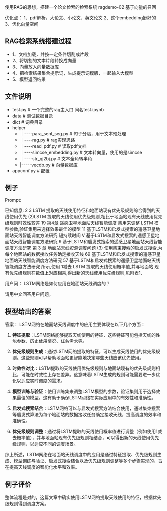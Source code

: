 使用RAG的思想，搭建一个论文检索的检索系统
ragdemo-02 基于向量的召回

优化点：
1、pdf解析，大论文、小论文、英文论文
2、这个embedding挺好的
3、优化向量空间


## RAG检索系统搭建过程
* 1、文档加载，并按一定条件切割成片段
* 2、将切割的文本片段转换成向量
* 3、向量放入向量数据库
* 4、把检索结果集合提示词，生成提示词模版，一起输入大模型
* 5、模型返回结果

## 文件说明
* test.py  # 一个完整的rag主入口 同名test.ipynb
* data  #  测试数据目录
* dict  # 词典目录
* helper
    * ｜----para_sent_seg.py  # 句子分隔，用于文本预处理
    * ｜----rag.py   # rag实现思路
    * ｜----read_pdf.py  # 读取pdf文档
    * ｜----simcse_embedding.py  # 文本转向量，使用的是simcse
    * ｜----str_qj2bj.py  # 文本全角转半角
    * |-----vecdb.py  # 向量数据库
 * appconf.py # 配置

## 例子
Prompt:
 
已知信息:
2 3 LSTM 提取的天线使用特征和地面站现有优先级规则综合得到的天线使用优先
(2)LSTM 提取的天线使用优先级规则,相比于地面站现有天线使用优先 级规则时效性较差
19 第4章 遥感卫星地面站天线智能调度 集用来调整 LSTM 模型参数,验证集用来选择效果最佳的模型
11 基于LSTM和启发式搜索的遥感卫星地面站天线智能调度方法研究 短持续时间
V 基于LSTM和启发式搜索的遥感卫星地面站天线智能调度方法研究
9 基于LSTM和启发式搜索的遥感卫星地面站天线智能调度方法研究 第 3 章 地面站天线资源调度问题
(3) 使用集束搜索的启发式搜索,为每个地面站的数据接收任务确定接收天线
69 基于LSTM和启发式搜索的遥感卫星地面站天线智能调度方法研究
57 基于LSTM和启发式搜索的遥感卫星地面站天线智能调度方法研究
所示,使用 1减去 LSTM 提取的天线使用概率值,并与地面站 现有优先级规则在数值上对应相乘,得出新的天线使用优先级规则,见附表1、

用户问：
LSTM网络是如何应用在地面站天线调度的？

请用中文回答用户问题。

## 模型给出的答案
答案：
 LSTM网络在地面站天线调度中的应用主要体现在以下几个方面：

1. **特征提取**：LSTM网络能够提取天线使用的特征，这些特征可能包括天线的性能参数、历史使用情况、任务需求等。

2. **优先级规则生成**：通过LSTM网络提取的特征，可以生成天线使用的优先级规则。这些规则可以帮助地面站更智能地决定哪些天线应该优先使用。

3. **时效性对比**：LSTM提取的天线使用优先级规则与地面站现有的优先级规则相比，可能在时效性上存在差异。这意味着LSTM生成的规则可能需要进一步优化以适应实时调度的需求。

4. **模型训练与验证**：使用训练集来调整LSTM模型的参数，验证集则用于选择效果最佳的模型。这有助于确保LSTM网络在实际应用中的有效性和准确性。

5. **启发式搜索结合**：LSTM网络可以与启发式搜索方法结合使用，通过集束搜索等启发式算法为每个地面站的数据接收任务确定接收天线，提高调度的效率和准确性。

6. **优先级规则调整**：通过将LSTM提取的天线使用概率值进行调整（例如使用1减去概率值），并与地面站现有优先级规则相结合，可以得出新的天线使用优先级规则，以适应不同的调度场景。

综上所述，LSTM网络在地面站天线调度中的应用是通过特征提取、优先级规则生成、模型训练与验证、启发式搜索结合以及优先级规则调整等多个步骤实现的，旨在提高天线调度的智能化水平和效率。

## 例子评价
整体流程是对的，这篇文章中确实使用LSTM网络提取天线使用的特征，根据优先级规则得到调度方案。